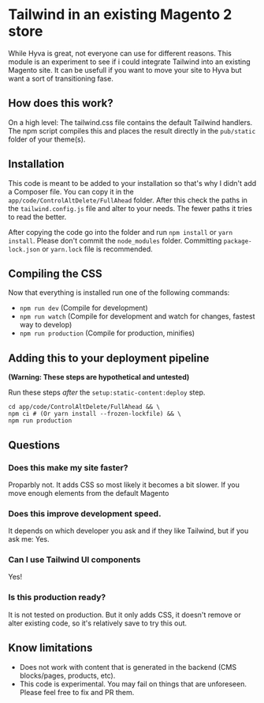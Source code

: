 # Tailwind in an existing Magento 2 store

While Hyva is great, not everyone can use for different reasons. This module is an experiment to see if i could integrate Tailwind into an existing Magento site. It can be usefull if you want to move your site to Hyva but want a sort of transitioning fase.

## How does this work?

On a high level: The tailwind.css file contains the default Tailwind handlers. The npm script compiles this and places the result directly in the `pub/static` folder of your theme(s).

## Installation

This code is meant to be added to your installation so that's why I didn't add a Composer file. You can copy it in the `app/code/ControlAltDelete/FullAhead` folder. After this check the paths in the `tailwind.config.js` file and alter to your needs. The fewer paths it tries to read the better.

After copying the code go into the folder and run `npm install` or `yarn install`. Please don't commit the `node_modules` folder. Committing `package-lock.json` or `yarn.lock` file is recommended.

## Compiling the CSS

Now that everything is installed run one of the following commands:

- `npm run dev` (Compile for development)
- `npm run watch` (Compile for development and watch for changes, fastest way to develop)
- `npm run production` (Compile for production, minifies)

## Adding this to your deployment pipeline

**(Warning: These steps are hypothetical and untested)**

Run these steps *after* the `setup:static-content:deploy` step.
```
cd app/code/ControlAltDelete/FullAhead && \
npm ci # (Or yarn install --frozen-lockfile) && \
npm run production
```

## Questions

### Does this make my site faster?

Proparbly not. It adds CSS so most likely it becomes a bit slower. If you move enough elements from the default Magento

### Does this improve development speed.

It depends on which developer you ask and if they like Tailwind, but if you ask me: Yes.

### Can I use Tailwind UI components

Yes!

### Is this production ready?

It is not tested on production. But it only adds CSS, it doesn't remove or alter existing code, so it's relatively save to try this out.

## Know limitations
- Does not work with content that is generated in the backend (CMS blocks/pages, products, etc).
- This code is experimental. You may fail on things that are unforeseen. Please feel free to fix and PR them. 
